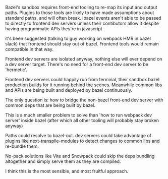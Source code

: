

Bazel's sandbox requires front-end tooling to re-map its input and output paths.
Plugins to those tools are likely to have made assumptions about standard paths, and will often break.
ibazel events aren't able to be passed to directly to frontend dev servers unless their contibutors allow it
despite having programmatic APIs they're in javascript

it's been suggested (talking to guy working on webpack HMR in bazel slack) that frontend
should stay out of bazel. Frontend tools would remain compatible in that way.

Frontend dev servers are isolated anyway, nothing else will ever depend on a dev server target.
There's no need for a front-end dev server to be 'hermetic'.

Frontend dev servers could happily run from terminal, their sandbox bazel production builds for it running behind the scenes.
Meanwhile common libs and APIs are being built and deployed by bazel continuously.

The only question is: how to bridge the non-bazel front-end dev server with common deps
that are being built by bazel.

This is a much smaller problem to solve than 'how to run webpack dev server' inside bazel (after which all other tooling will probably stay broken anyway)

Paths could resolve to bazel-out.
dev servers could take advantage of plugins like next-transpile-modules to detect changes to common libs and re-bundle them.

No-pack solutions like Vite and Snowpack could skip the deps bundling altogether and simply serve them as they are compiled.

I think this is the most sensible, and most fruitful approach.